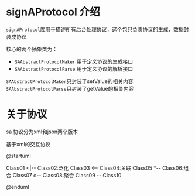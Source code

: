 # signAProtocol 介绍

`signAProtocol`库用于描述所有后台处理协议，这个包只负责协议的生成，数据封装成协议

核心的两个抽象类为：
- `SAAbstractProtocolMaker` 用于定义协议的生成接口
- `SAAbstractProtocolParse` 用于定义协议的解析接口

`SAAbstractProtocolMaker`只封装了setValue的相关内容
`SAAbstractProtocolParse`只封装了getValue的相关内容

# 关于协议

sa 协议分为xml和json两个版本

基于xml的交互协议

@startuml

Class01 <|-- Class02:泛化
Class03 <-- Class04:关联
Class05 *-- Class06:组合
Class07 o-- Class08:聚合
Class09 -- Class10

@enduml